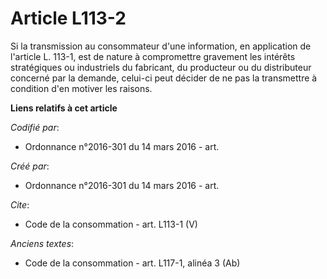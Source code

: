 # Article L113-2

Si la transmission au consommateur d'une information, en application de l'article L. 113-1, est de nature à compromettre
gravement les intérêts stratégiques ou industriels du fabricant, du producteur ou du distributeur concerné par la demande,
celui-ci peut décider de ne pas la transmettre à condition d'en motiver les raisons.

**Liens relatifs à cet article**

_Codifié par_:

  - Ordonnance n°2016-301 du 14 mars 2016 - art.

_Créé par_:

  - Ordonnance n°2016-301 du 14 mars 2016 - art.

_Cite_:

  - Code de la consommation - art. L113-1 (V)

_Anciens textes_:

  - Code de la consommation - art. L117-1, alinéa 3 (Ab)
